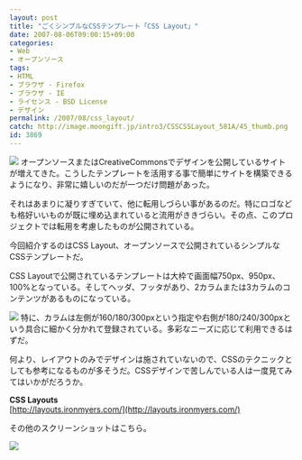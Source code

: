 ```yaml
---
layout: post
title: "ごくシンプルなCSSテンプレート「CSS Layout」"
date: 2007-08-06T09:00:15+09:00
categories:
- Web
- オープンソース
tags: 
- HTML
- ブラウザ - Firefox
- ブラウザ - IE
- ライセンス - BSD License
- デザイン
permalink: /2007/08/css_layout/
catch: http://image.moongift.jp/intro3/CSSCSSLayout_581A/45_thumb.png
id: 3869
---
```

[![](http://image.moongift.jp/intro3/CSSCSSLayout_581A/44_thumb.png)](http://image.moongift.jp/intro3/CSSCSSLayout_581A/442.png) オープンソースまたはCreativeCommonsでデザインを公開しているサイトが増えてきた。こうしたテンプレートを活用する事で簡単にサイトを構築できるようになり、非常に嬉しいのだが一つだけ問題があった。   
  
それはあまりに凝りすぎていて、他に転用しづらい事があるのだ。特にロゴなども格好いいものが既に埋め込まれていると流用がききづらい。その点、このプロジェクトでは転用を考慮したものが公開されている。   
  
今回紹介するのはCSS Layout、オープンソースで公開されているシンプルなCSSテンプレートだ。   
  
<!--more-->  
  
CSS Layoutで公開されているテンプレートは大枠で画面幅750px、950px、100%となっている。そしてヘッダ、フッタがあり、2カラムまたは3カラムのコンテンツがあるものになっている。   
  
[![](http://image.moongift.jp/intro3/CSSCSSLayout_581A/45_thumb.png)](http://image.moongift.jp/intro3/CSSCSSLayout_581A/452.png) 特に、カラムは左側が160/180/300pxという指定や右側が180/240/300pxという具合に細かく分かれて登録されている。多彩なニーズに応じて利用できるはずだ。   
  
何より、レイアウトのみでデザインは施されていないので、CSSのテクニックとしても参考になるものが多そうだ。CSSデザインで苦しんでいる人は一度見てみてはいかがだろうか。   
  
**CSS Layouts**  
[http://layouts.ironmyers.com/](http://layouts.ironmyers.com/)  
  
その他のスクリーンショットはこちら。   
  
[![](http://image.moongift.jp/intro3/CSSCSSLayout_581A/46_thumb.png)](http://image.moongift.jp/intro3/CSSCSSLayout_581A/462.png)